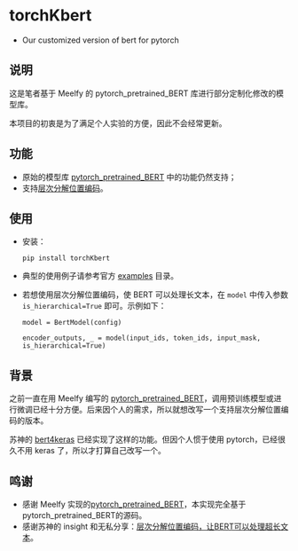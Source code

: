 # torchKbert
- Our customized version of bert for pytorch

## 说明
这是笔者基于 Meelfy 的 pytorch_pretrained_BERT 库进行部分定制化修改的模型库。

本项目的初衷是为了满足个人实验的方便，因此不会经常更新。

## 功能
- 原始的模型库 <a href="https://github.com/Meelfy/pytorch_pretrained_BERT">pytorch_pretrained_BERT</a> 中的功能仍然支持；
- 支持<a href="https://spaces.ac.cn/archives/7947">层次分解位置编码</a>。

## 使用
- 安装：
    ```shell
    pip install torchKbert
    ```

- 典型的使用例子请参考官方 <a href="https://github.com/Meelfy/pytorch_pretrained_BERT/tree/master/examples">examples</a> 目录。

- 若想使用层次分解位置编码，使 BERT 可以处理长文本，在 `model` 中传入参数 `is_hierarchical=True` 即可。示例如下：
    ```
    model = BertModel(config)

    encoder_outputs, _ = model(input_ids, token_ids, input_mask, is_hierarchical=True)
    ```


## 背景
之前一直在用 Meelfy 编写的 <a href="https://github.com/Meelfy/pytorch_pretrained_BERT">pytorch_pretrained_BERT</a>，调用预训练模型或进行微调已经十分方便。后来因个人的需求，所以就想改写一个支持层次分解位置编码的版本。

苏神的 <a href="https://github.com/bojone/bert4keras">bert4keras</a> 已经实现了这样的功能。但因个人惯于使用 pytorch，已经很久不用 keras 了，所以才打算自己改写一个。

## 鸣谢
- 感谢 Meelfy 实现的<a href="https://github.com/Meelfy/pytorch_pretrained_BERT">pytorch_pretrained_BERT</a>，本实现完全基于pytorch_pretrained_BERT的源码。
- 感谢苏神的 insight 和无私分享：<a href="https://spaces.ac.cn/archives/7947">层次分解位置编码，让BERT可以处理超长文本</a>。

